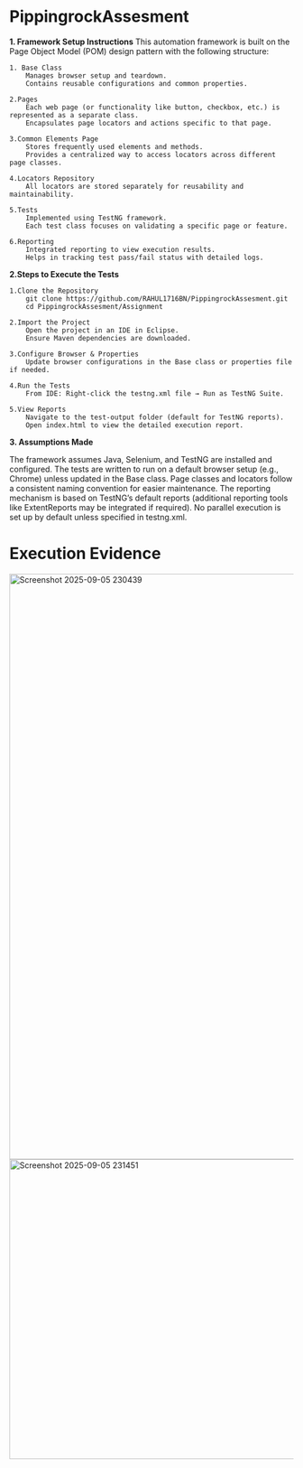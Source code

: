# PippingrockAssesment
**1. Framework Setup Instructions**
This automation framework is built on the Page Object Model (POM) design pattern with the following structure:

	1. Base Class
		Manages browser setup and teardown.
		Contains reusable configurations and common properties.

	2.Pages
		Each web page (or functionality like button, checkbox, etc.) is represented as a separate class.
		Encapsulates page locators and actions specific to that page.
	
	3.Common Elements Page
		Stores frequently used elements and methods.
		Provides a centralized way to access locators across different page classes.
	
	4.Locators Repository
		All locators are stored separately for reusability and maintainability.
	
	5.Tests
		Implemented using TestNG framework.
		Each test class focuses on validating a specific page or feature.
	
	6.Reporting
		Integrated reporting to view execution results.
		Helps in tracking test pass/fail status with detailed logs.
**2.Steps to Execute the Tests**

	1.Clone the Repository
		git clone https://github.com/RAHUL1716BN/PippingrockAssesment.git
		cd PippingrockAssesment/Assignment

	2.Import the Project
		Open the project in an IDE in Eclipse.
		Ensure Maven dependencies are downloaded.

	3.Configure Browser & Properties
		Update browser configurations in the Base class or properties file if needed.

	4.Run the Tests
		From IDE: Right-click the testng.xml file → Run as TestNG Suite.
	
 	5.View Reports
		Navigate to the test-output folder (default for TestNG reports).
		Open index.html to view the detailed execution report.

**3. Assumptions Made**

   The framework assumes Java, Selenium, and TestNG are installed and configured.
   The tests are written to run on a default browser setup (e.g., Chrome) unless updated in the Base class.
   Page classes and locators follow a consistent naming convention for easier maintenance.
   The reporting mechanism is based on TestNG’s default reports (additional reporting tools like ExtentReports may be integrated if required).
   No parallel execution is set up by default unless specified in testng.xml.

# **Execution Evidence**

<img width="1908" height="1037" alt="Screenshot 2025-09-05 230439" src="https://github.com/user-attachments/assets/251f7ea2-7189-4fc4-884b-58c1ee6244a5" />
<img width="1919" height="531" alt="Screenshot 2025-09-05 231451" src="https://github.com/user-attachments/assets/a085a0d1-53f2-4303-a07b-a9a521eb1b4e" />



